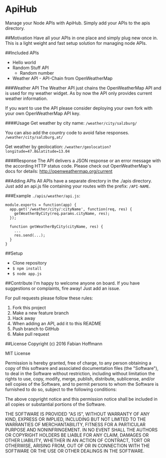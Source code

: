 # ApiHub
Manage your Node APIs with ApiHub. Simply add your APIs to the apis directory.

##Motivation
Have all your APIs in one place and simply plug new once in.
This is a light weight and fast setup solution for managing node APIs.

##Included APIs
 * Hello world
 * Random Stuff API
   * Random number
 * Weather API - API-Chain from OpenWeatherMap


###Weather API
The Weather API just chains the OpenWeatherMap API and is used for my weather widget.
As by now the API only provides current weather information.

If you want to use the API please consider deploying your own fork with your own OpenWeatherMap API key.

####Usage
Get weather by city name:
`/weather/city/salzburg/`

You can also add the country code to avoid false responses.
`/weather/city/salzburg,at/`

Get weather by geolocation:
`/weather/geolocation?longitude=47.8&latitude=13.04`

####Response
The API delivers a JSON response or an error message with the according HTTP status code.
Please check out OpenWeatherMap's docs for details:
http://openweathermap.org/current

##Adding APIs
 All APIs have a separate directory in the ./apis directory.
 Just add an api.js file containing your routes with the prefix: `/API-NAME`.

###Example
 `./apis/weather/api.js`:

    module.exports = function(app) {
      app.get('/weather/city/:cityName', function(req, res) {
        getWeatherByCity(req.params.cityName, res);
      });

      function getWeatherByCity(cityName, res) {
        ...
        res.send(...);
      }
    }

##Setup
 * Clone repository
 * `$ npm install`
 * `$ node app.js`

##Contribute
I'm happy to welcome anyone on board. If you have suggestions or complaints, fire away! Just add an issue.

For pull requests please follow these rules:
 1. Fork this project
 2. Make a new feature branch
 3. Hack away
 4. When adding an API, add it to this README
 5. Push branch to GitHub
 6. Make pull request

##License
Copyright (c) 2016 Fabian Hoffmann

MIT License

Permission is hereby granted, free of charge, to any person obtaining a copy of this software and associated documentation files (the "Software"), to deal in the Software without restriction, including without limitation the rights to use, copy, modify, merge, publish, distribute, sublicense, and/or sell copies of the Software, and to permit persons to whom the Software is furnished to do so, subject to the following conditions:

The above copyright notice and this permission notice shall be included in all copies or substantial portions of the Software.

THE SOFTWARE IS PROVIDED "AS IS", WITHOUT WARRANTY OF ANY KIND, EXPRESS OR IMPLIED, INCLUDING BUT NOT LIMITED TO THE WARRANTIES OF MERCHANTABILITY, FITNESS FOR A PARTICULAR PURPOSE AND NONINFRINGEMENT. IN NO EVENT SHALL THE AUTHORS OR COPYRIGHT HOLDERS BE LIABLE FOR ANY CLAIM, DAMAGES OR OTHER LIABILITY, WHETHER IN AN ACTION OF CONTRACT, TORT OR OTHERWISE, ARISING FROM, OUT OF OR IN CONNECTION WITH THE SOFTWARE OR THE USE OR OTHER DEALINGS IN THE SOFTWARE.
